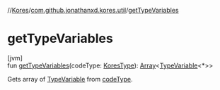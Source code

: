 //[Kores](../../index.md)/[com.github.jonathanxd.kores.util](index.md)/[getTypeVariables](get-type-variables.md)

# getTypeVariables

[jvm]\
fun [getTypeVariables](get-type-variables.md)(codeType: [KoresType](../com.github.jonathanxd.kores.type/-kores-type/index.md)): [Array](https://kotlinlang.org/api/latest/jvm/stdlib/kotlin/-array/index.html)<[TypeVariable](https://docs.oracle.com/javase/8/docs/api/java/lang/reflect/TypeVariable.html)<*>>

Gets array of [TypeVariable](https://docs.oracle.com/javase/8/docs/api/java/lang/reflect/TypeVariable.html) from [codeType](get-type-variables.md).
